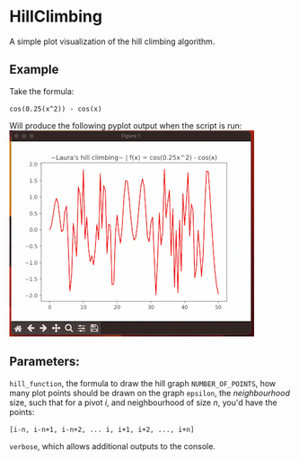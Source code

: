 # HillClimbing
A simple plot visualization of the hill climbing algorithm.

## Example
Take the formula: 
```
cos(0.25(x^2)) - cos(x)
```
Will produce the following pyplot output when the script is run: <br/>
![graph-gif](https://github.com/laura-salas/HillClimbing/blob/bc7c9d6728e6769ae87b9788aec7bfe5c7c6c275/313219776_8383927455011663_5154466482966879082_n_AdobeExpress.gif)

## Parameters: 
`hill_function`, the formula to draw the hill graph 
`NUMBER_OF_POINTS`, how many plot points should be drawn on the graph
`epsilon`, the _neighbourhood_ size, such that for a pivot _i_, and neighbourhood of size _n_, you'd have the points:
```
[i-n, i-n+1, i-n+2, ... i, i+1, i+2, ..., i+n]
```
`verbose`, which allows additional outputs to the console. 
